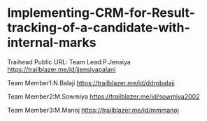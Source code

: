 # Implementing-CRM-for-Result-tracking-of-a-candidate-with-internal-marks

Traihead Public URL:
Team Lead:P.Jensiya
https://trailblazer.me/id/jjensiyapalani

Team Member1:N.Balaji
https://trailblazer.me/id/ddrnbalaji

Team Member2:M.Sowmiya
https://trailblazer.me/id/sowmiya2002

Team Member3:M.Manoj 
https://trailblazer.me/id/mmmanoj
